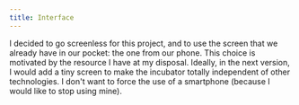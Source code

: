 ```yaml
---
title: Interface
---
```


I decided to go screenless for this project, and to use the screen that we already have in our pocket: the one from our phone. This choice is motivated by the resource I have at my disposal. Ideally, in the next version, I would add a tiny screen to make the incubator totally independent of other technologies. I don't want to force the use of a smartphone (because I would like to stop using mine).
